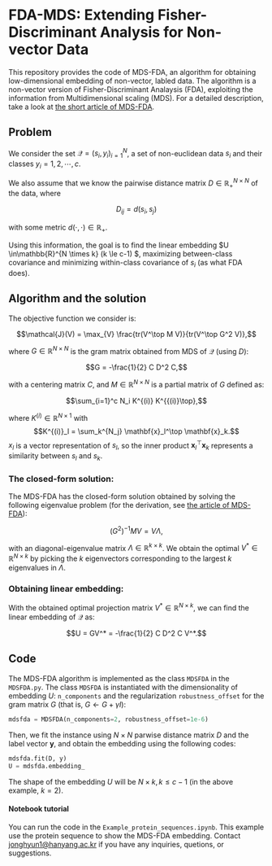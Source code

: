 # FDA-MDS: Extending Fisher-Discriminant Analysis for Non-vector Data

This repository provides the code of MDS-FDA, an algorithm for obtaining low-dimensional embedding of non-vector, labled data. The algorithm is a non-vector version of Fisher-Discriminant Analaysis (FDA), exploiting the information from Multidimensional scaling (MDS). For a detailed description, take a look at [the short article of MDS-FDA]().  

## Problem

We consider the set $\mathcal{Q} = {(s_i, y_i)}_{i=1}^{N}$, a set of non-euclidean data $s_i$ and their classes $y_i = 1,2,\cdots, c$. 

We also assume that we know the pairwise distance matrix $D \in\mathbb{R}_+^{N \times N}$ of the data, where

$$D_{ij} = d(s_i, s_j)$$ 

with some metric $d(\cdot, \cdot) \in \mathbb{R}_+$. 

Using this information, the goal is to find the linear embedding $U \in\mathbb{R}^{N \times k} (k \le c-1) $, maximizing between-class covariance and minimizing within-class covariance of $s_i$ (as what FDA does).


## Algorithm and the solution
The objective function we consider is:

$$\mathcal{J}(V) = \max_{V} \frac{tr(V^\top M V)}{tr(V^\top G^2 V)},$$

where $G\in\mathbb{R}^{N \times N}$ is the gram matrix obtained from MDS of $\mathcal{Q}$ (using $D$):

$$G = -\frac{1}{2} C D^2 C,$$ 

with a centering matrix $C,$ and $M \in\mathbb{R}^{N \times N}$ is a partial matrix of $G$ defined as:

$$\sum_{i=1}^c N_i  K^{(i)} K^{{(i)}\top},$$ 

where $K^{(i)} \in\mathbb{R}^{N \times 1}$ with $$K^{(i)}_l = \sum_k^{N_j} \mathbf{x}_l^\top \mathbf{x}_k.$$ $x_l$ is a vector representation of $s_l$, so the inner product $\mathbf{x}_l^\top \mathbf{x}_k$ represents a similarity between $s_l$ and $s_k$.


### The closed-form solution:
The MDS-FDA has the closed-form solution obtained by solving the following eigenvalue problem (for the derivation, see [the article of MDS-FDA]()):

$$ (G^2)^{-1} M V = V \Lambda,$$

with an diagonal-eigenvalue matrix $\Lambda \in \mathbb{R}^{k \times k}$. We obtain the optimal $V^*\in\mathbb{R}^{N \times k}$ by picking the $k$ eigenvectors corresponding to the largest $k$ eigenvalues in $\Lambda$.


### Obtaining linear embedding: 
With the obtained optimal projection matrix $V^*\in\mathbb{R}^{N \times k}$, we can find the linear embedding of $\mathcal{Q}$ as:

$$U = GV^* = -\frac{1}{2} C D^2 C V^*.$$


## Code

The MDS-FDA algorithm is implemented as the class `MDSFDA` in the `MDSFDA.py`. The class `MDSFDA` is instantiated with the dimensionality of embedding $U$: `n_components` and the regularization `robustness_offset` for the gram matrix $G$ (that is, $G \leftarrow G + \gamma I$):
```python
mdsfda = MDSFDA(n_components=2, robustness_offset=1e-6)
```
Then, we fit the instance using $N \times N$ parwise distance matrix $D$ and the label vector $\mathbf{y}$, and obtain the embedding using the following codes:
```python
mdsfda.fit(D, y)
U = mdsfda.embedding_
```
The shape of the embedding $U$ will be $N \times k, k \le c-1$ (in the above example, $k=2$).


#### Notebook tutorial

You can run the code in the `Example_protein_sequences.ipynb`. This example use the protein sequence to show the MDS-FDA embedding. Contact jonghyun1@hanyang.ac.kr if you have any inquiries, quetions, or suggestions.
